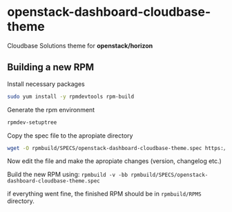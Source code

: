 # openstack-dashboard-cloudbase-theme
Cloudbase Solutions theme for **openstack/horizon**

## Building a new RPM

Install necessary packages
```sh
sudo yum install -y rpmdevtools rpm-build
```
Generate the rpm environment
```sh
rpmdev-setuptree
```

Copy the spec file to the apropiate directory
```sh 
wget -O rpmbuild/SPECS/openstack-dashboard-cloudbase-theme.spec https://raw.githubusercontent.com/cloudbase/openstack-dashboard-cloudbase-theme/rpm-build/rpmbuild/SPECS/openstack-dashboard-cloudbase-theme.spec
```
Now edit the file and make the apropiate changes (version, changelog etc.)

Build the new RPM using:
`rpmbuild -v -bb rpmbuild/SPECS/openstack-dashboard-cloudbase-theme.spec`

if everything went fine, the finished RPM should be in `rpmbuild/RPMS` directory. 
